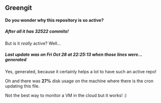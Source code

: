 ## Greengit

#### Do you wonder why this repository is so active?

##### After all it has 32522 commits!

But is it *really* active? Well...

##### Last update was on Fri Oct 28 at 22:25:13 when those lines were... generated

Yes, generated, because it certainly helps a lot to have such an active repo!

Oh and there was **27%** disk usage on the machine
where there is the cron updating this file.

Not the best way to monitor a VM in the cloud but it works! :)
